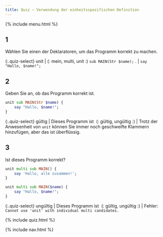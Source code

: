 ```yaml
---
title: Quiz — Verwendung der einheitsspezifischen Definition
---
```


{% include menu.html %}

## 1

Wählen Sie einen der Deklaratoren, um das Programm korrekt zu machen.

{:.quiz-select}
unit | (: mein, multi, unit :) `sub MAIN(Str $name);`
. | `say "Hallo, $name!";`

## 2

Geben Sie an, ob das Programm korrekt ist.

```raku
unit sub MAIN(Str $name) {
    say "Hallo, $name!";
}
```

{:.quiz-select}
gültig | Dieses Programm ist&nbsp; (: gültig, ungültig :) | Trotz der Anwesenheit von `unit` können Sie immer noch geschweifte Klammern hinzufügen, aber das ist überflüssig.

## 3

Ist dieses Programm korrekt?

```raku
unit multi sub MAIN() {
    say 'Hallo, alle zusammen!';
}

unit multi sub MAIN($name) {
    say "Hallo, $name!";
}
```

{:.quiz-select}
ungültig | Dieses Programm ist&nbsp; (: gültig, ungültig :) | Fehler: `Cannot use 'unit' with individual multi candidates.`

{% include quiz.html %}

{% include nav.html %}